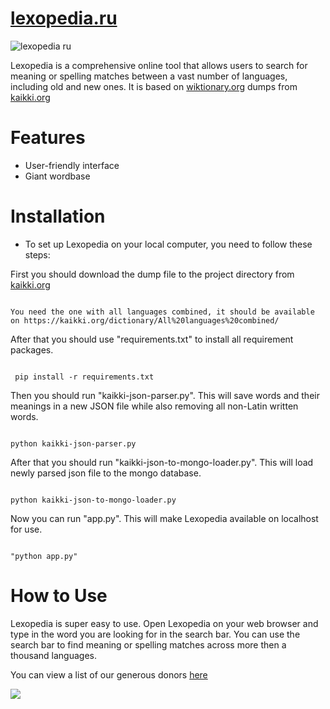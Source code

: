 # [lexopedia.ru](https://lexopedia.ru)

![lexopedia ru](https://github.com/chepalgsh/lexopedia/assets/67635401/3d401ba6-aed4-488f-9a72-a66d9d602d6d)

Lexopedia is a comprehensive online tool that allows users to search for meaning or spelling matches between a vast number of languages, including old and new ones. It is based on [wiktionary.org](https://www.wiktionary.org) dumps from [kaikki.org](https://kaikki.org)

# Features
* User-friendly interface
* Giant wordbase

# Installation
* To set up Lexopedia on your local computer, you need to follow these steps:

First you should download the dump file to the project directory from [kaikki.org](https://kaikki.org)

```

You need the one with all languages combined, it should be available on https://kaikki.org/dictionary/All%20languages%20combined/

```

After that you should use "requirements.txt" to install all requirement packages.

```

 pip install -r requirements.txt

```

Then you should run "kaikki-json-parser.py". This will save words and their meanings in a new JSON file while also removing all non-Latin written words.

```

python kaikki-json-parser.py

```

After that you should run "kaikki-json-to-mongo-loader.py". This will load newly parsed json file to the mongo database.

```

python kaikki-json-to-mongo-loader.py

```

Now you can run "app.py". This will make Lexopedia available on localhost for use.

```

"python app.py"

```

# How to Use
Lexopedia is super easy to use. Open Lexopedia on your web browser and type in the word you are looking for in the search bar. You can use the search bar to find meaning or spelling matches across more then a thousand languages.

You can view a list of our generous donors [here](https://lexopedia.ru/patrons)

<a href="https://www.buymeacoffee.com/lexopedia"><img src="https://img.buymeacoffee.com/button-api/?text=Buy us a pizza!&emoji=🍕&slug=lexopedia&button_colour=800000&font_colour=ffffff&font_family=Comic&outline_colour=ffffff&coffee_colour=FFDD00" /></a>
